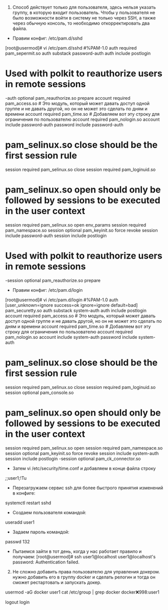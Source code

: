 1. Cпособ действует только для пользователя, здесь нельзя указать группу, в которую входит пользователь.
Чтобы у пользователя не было возможности войти в систему не только через SSH, а также через обычную консоль, то необходимо откорректировать два файла.

- Правим конфиг: /etc/pam.d/sshd


[root@usermod]# vi /etc/pam.d/sshd
#%PAM-1.0
auth       required     pam_sepermit.so
auth       substack     password-auth
auth       include      postlogin
# Used with polkit to reauthorize users in remote sessions
-auth      optional     pam_reauthorize.so prepare
account required pam_access.so # Это модуль, который может давать доступ одной группе и не давать другой, но он не может это сделать по дням и времени
account required pam_time.so # Добавляем вот эту строку для ограничения по пользователю
account    required     pam_nologin.so
account    include      password-auth
password   include      password-auth
# pam_selinux.so close should be the first session rule
session    required     pam_selinux.so close
session    required     pam_loginuid.so
# pam_selinux.so open should only be followed by sessions to be executed in the user context
session    required     pam_selinux.so open env_params
session    required     pam_namespace.so
session    optional     pam_keyinit.so force revoke
session    include      password-auth
session    include      postlogin
# Used with polkit to reauthorize users in remote sessions
-session   optional     pam_reauthorize.so prepare


- Правим конфиг: /etc/pam.d/login

[root@usermod]# vi /etc/pam.d/login
#%PAM-1.0
auth [user_unknown=ignore success=ok ignore=ignore default=bad] pam_securetty.so
auth       substack     system-auth
auth       include      postlogin
account required pam_access.so # Это модуль, который может давать доступ одной группе и не давать другой, но он не может это сделать по дням и времени
account   required   pam_time.so # Добавляем вот эту строку для ограничения по пользователю
account    required     pam_nologin.so
account    include      system-auth
password   include      system-auth
# pam_selinux.so close should be the first session rule
session    required     pam_selinux.so close
session    required     pam_loginuid.so
session    optional     pam_console.so
# pam_selinux.so open should only be followed by sessions to be executed in the user context
session    required     pam_selinux.so open
session    required     pam_namespace.so
session    optional     pam_keyinit.so force revoke
session    include      system-auth
session    include      postlogin
-session   optional     pam_ck_connector.so


- Затем vi /etc/security/time.conf и добавляем в конце файла строку

*;*;user1;!Tu

- Перезагружаем сервис ssh для более быстрого принятия изменений в конфиге:

systemctl restart sshd

- Создаем пользователя командой:

useradd user1

- Задаем пароль командой:

passwd 132

- Пытаемся зайти в тот день, когда у нас работает правило и получаем:
[root@usermod]# ssh user1@localhost
user1@localhost's password:
Authentication failed.

2. Не сложно добавить права пользователю для управления докером.
нужно добавить его в группу docker и сделать релогин и тогда он сможет рестартовать и запускать докер.

usermod -aG docker user1
cat /etc/group | grep docker
docker:x:998:user1

logout
login
